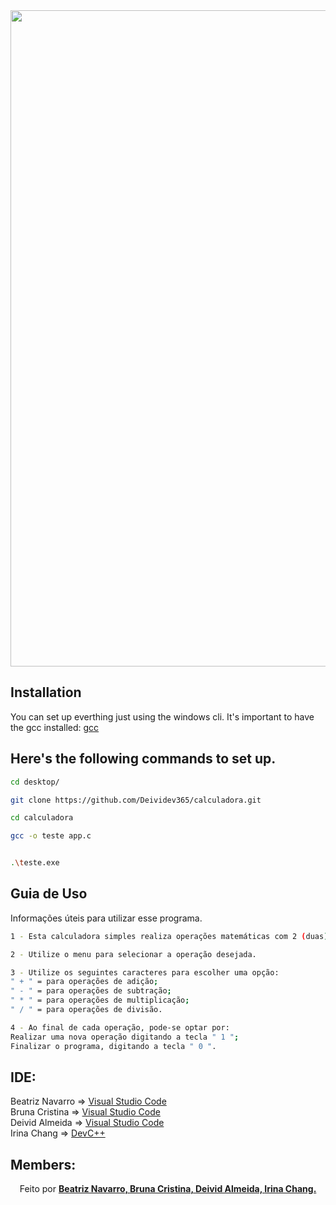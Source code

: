 <div align="center">

<img src="https://user-images.githubusercontent.com/61792159/134777246-1a1b265c-3ed9-457b-b5b5-a599ab1fa5f2.png" width="1050px">
</div>

## Installation

You can set up everthing just using the windows cli.
It's important to have the gcc installed: <a href="https://www.mingw-w64.org/">gcc</a>
## Here's the following commands to set up. 

```bash
cd desktop/

```

```bash
git clone https://github.com/Deividev365/calculadora.git

```

```bash
cd calculadora

```

```bash
gcc -o teste app.c

```

```bash

.\teste.exe

```

## Guia de Uso
Informações úteis para utilizar esse programa.


```bash
1 - Esta calculadora simples realiza operações matemáticas com 2 (duas) variáveis.


```

```bash
2 - Utilize o menu para selecionar a operação desejada.

```

```bash
3 - Utilize os seguintes caracteres para escolher uma opção:
" + " = para operações de adição;
" - " = para operações de subtração;
" * " = para operações de multiplicação;
" / " = para operações de divisão.

```

```bash
4 - Ao final de cada operação, pode-se optar por:
Realizar uma nova operação digitando a tecla " 1 ";
Finalizar o programa, digitando a tecla " 0 ".

```
## IDE:

Beatriz Navarro => <a href="https://code.visualstudio.com/">Visual Studio Code</a><br>
Bruna Cristina => <a href="https://code.visualstudio.com/">Visual Studio Code</a><br>
Deivid Almeida => <a href="https://code.visualstudio.com/">Visual Studio Code</a><br>
Irina Chang => <a href="https://www.techtudo.com.br/tudo-sobre/bloodshed-dev-c.html">DevC++</a><br>

## Members:

<p align="center">Feito por <strong><a href="https://github.com/Beatriz-Navarro">Beatriz Navarro, </a><strong>
<strong><a href="https://github.com/brunacristinass">Bruna Cristina, </a></strong>
<strong><a href="https://github.com/Deividev365">Deivid Almeida, </a></strong>
<strong><a href="https://github.com/Irina-Chang">Irina Chang. </a></strong>


</p>


